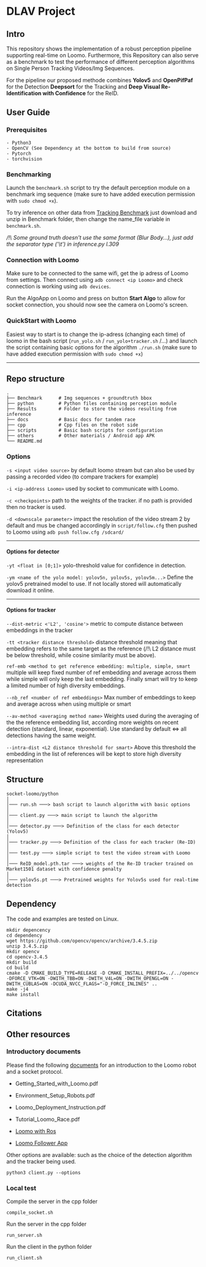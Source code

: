 # **DLAV Project**

## Intro
This repository shows the implementation of a robust perception pipeline supporting real-time on Loomo. Furthermore, this Repository can also serve as a benchmark to test the performance of different perception algorithms on Single Person Tracking Videos/Img Sequences.

For the pipeline our proposed methode combines **Yolov5** and **OpenPifPaf** for the Detection **Deepsort** for the Tracking and **Deep Visual Re-Identification with Confidence** for the ReID.

## User Guide
### Prerequisites
    - Python3
    - OpenCV (See Dependency at the bottom to build from source)
    - Pytorch
    - torchvision

### Benchmarking
Launch the `benchmark.sh` script to try the default perception module on a benchmark img sequence  (make sure to have added execution permission with `sudo chmod +x`).

To try inference on other data from [Tracking Benchmark](www.visual-tracking.net) just download and unzip in Benchmark folder, then change the name_file variable in `benchmark.sh`.

*/!\ Some ground truth doesn't use the same format (Blur Body...), just add the separator type ('\t') in inference.py l.309*

### Connection with Loomo
Make sure to be connected to the same wifi, get the ip adress of Loomo from settings. Then connect using `adb connect <ip Loomo>`  and check connection is working using  `adb devices`.

Run the AlgoApp on Loomo and press on button **Start Algo** to allow for socket connection, you should now see the camera on Loomo's screen.

### QuickStart with Loomo
Easiest way to start is to change the ip-adress (changing each time) of loomo in the bash script (`run_yolo.sh` / `run_yolo+tracker.sh` /...)  and launch the script containing basic options for the algorithm
`./run.sh`  (make sure to have added execution permission with `sudo chmod +x`)

---

## Repo structure

    .
    ├── Benchmark      # Img sequences + groundtruth bbox
    ├── python         # Python files containing perception module
    ├── Results        # Folder to store the videos resulting from inference
    ├── docs           # Basic docs for tandem race
    ├── cpp            # Cpp files on the robot side
    ├── scripts        # Basic bash scripts for configuration
    ├── others         # Other materials / Android app APK
    └── README.md

### Options
`-s <input video source>` by default loomo stream but can also be used by passing a recorded video (to compare trackers for example)

`-i <ip-address Loomo>` used by socket to communicate with Loomo.

`-c <checkpoints>` path to the weights of the tracker. if no path is provided then no tracker is used.

`-d <downscale parameter>` impact the resolution of the video stream 2 by default and mus be changed accordingly in `script/follow.cfg` then pushed to Loomo using `adb push follow.cfg /sdcard/`

---
#### Options for detector
`-yt <float in [0;1]>` yolo-threshold value for confidence in detection.

`-ym <name of the yolo model: yolov5n, yolov5s, yolov5m...>` Define the yolov5 pretrained model to use. If not locally stored will automatically download it online.

---
#### Options for tracker
`--dist-metric <'L2', 'cosine'>` metric to compute distance between embeddings in the tracker

`-tt <tracker distance threshold>` distance threshold meaning that embedding refers to the same target as the reference (/!\ L2 distance must be below threshold, while cosine similarity must be above).

`ref-emb <method to get reference embedding: multiple, simple, smart` multiple will keep fixed number of ref embedding and average across them while simple will only keep the last embedding. Finally smart will try to keep a limited number of high diversity embeddings.

`--nb_ref <number of ref embeddings>` Max number of embeddings to keep and average across when using multiple or smart

`--av-method <averaging method name>` Weights used during the averaging of the the reference embedding list, according more weights on recent detection (standard, linear, exponential). Use standard by default <=> all detections having the same weight.

`--intra-dist <L2 distance threshold for smart>` Above this threshold the embedding in the list of references will be kept to store high diversity representation


## Structure

```
socket-loomo/python
│
│─── run.sh ───> bash script to launch algorithm with basic options
│
│─── client.py ───> main script to launch the algorithm
│
│─── detector.py ───> Definition of the class for each detector (Yolov5)
│
│─── tracker.py ───> Definition of the class for each tracker (Re-ID)
│
│─── test.py ───> simple script to test the video stream with Loomo
│
│─── ReID_model.pth.tar ───> weights of the Re-ID tracker trained on Market1501 dataset with confidence penalty
│
│─── yolov5s.pt ───> Pretrained weights for Yolov5s used for real-time detection
```

## Dependency

The code and examples are tested on Linux. 

```
mkdir depencency 
cd dependency
wget https://github.com/opencv/opencv/archive/3.4.5.zip
unzip 3.4.5.zip
mkdir opencv 
cd opencv-3.4.5
mkdir build
cd build
cmake -D CMAKE_BUILD_TYPE=RELEASE -D CMAKE_INSTALL_PREFIX=../../opencv -DFORCE_VTK=ON -DWITH_TBB=ON -DWITH_V4L=ON -DWITH_OPENGL=ON -DWITH_CUBLAS=ON -DCUDA_NVCC_FLAGS="-D_FORCE_INLINES" ..
make -j4
make install
```

## Citations

## Other resources

### Introductory documents

Please find the following [documents](docs) for an introduction to the Loomo robot and a socket protocol.

* Getting_Started_with_Loomo.pdf
* Environment_Setup_Robots.pdf
* Loomo_Deployment_Instruction.pdf
* Tutorial_Loomo_Race.pdf

* [Loomo with Ros](https://github.com/cconejob/Autonomous_driving_pipeline)
* [Loomo Follower App](https://github.com/segway-robotics/loomo-algodev/blob/master/algo_app/src/main/jni/app_follow/AlgoFollow.cpp)

Other options are available: such as the choice of the detection algorithm and the tracker being used.

    python3 client.py --options

### Local test

Compile the server in the cpp folder
```
compile_socket.sh
```

Run the server in the cpp folder
```
run_server.sh
```

Run the client in the python folder
```
run_client.sh
```
